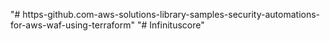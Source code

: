 "# https-github.com-aws-solutions-library-samples-security-automations-for-aws-waf-using-terraform" 
"# Infinituscore" 
